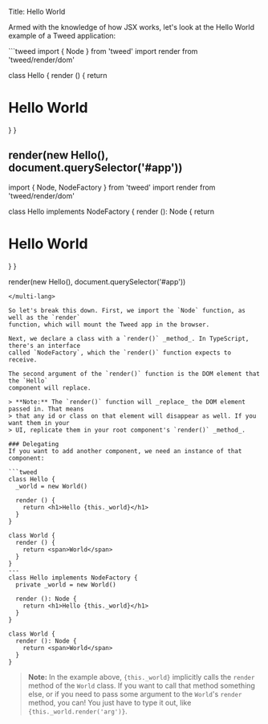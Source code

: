 Title: Hello World

Armed with the knowledge of how JSX works, let's look at the Hello World example of a
Tweed application:

<multi-lang>
```tweed
import { Node } from 'tweed'
import render from 'tweed/render/dom'

class Hello {
  render () {
    return <h1>Hello World</h1>
  }
}

render(new Hello(), document.querySelector('#app'))
---
import { Node, NodeFactory } from 'tweed'
import render from 'tweed/render/dom'

class Hello implements NodeFactory {
  render (): Node {
    return <h1>Hello World</h1>
  }
}

render(new Hello(), document.querySelector('#app'))
```
</multi-lang>

So let's break this down. First, we import the `Node` function, as well as the `render`
function, which will mount the Tweed app in the browser.

Next, we declare a class with a `render()` _method_. In TypeScript, there's an interface
called `NodeFactory`, which the `render()` function expects to receive.

The second argument of the `render()` function is the DOM element that the `Hello`
component will replace.

> **Note:** The `render()` function will _replace_ the DOM element passed in. That means
> that any id or class on that element will disappear as well. If you want them in your
> UI, replicate them in your root component's `render()` _method_.

### Delegating
If you want to add another component, we need an instance of that component:

```tweed
class Hello {
  _world = new World()

  render () {
    return <h1>Hello {this._world}</h1>
  }
}

class World {
  render () {
    return <span>World</span>
  }
}
---
class Hello implements NodeFactory {
  private _world = new World()

  render (): Node {
    return <h1>Hello {this._world}</h1>
  }
}

class World {
  render (): Node {
    return <span>World</span>
  }
}
```

> **Note:** In the example above, `{this._world}` implicitly calls the `render` method of
> the `World` class. If you want to call that method something else, or if you need to
> pass some argument to the `World`'s `render` method, you can! You just have to type it
> out, like `{this._world.render('arg')}`.
